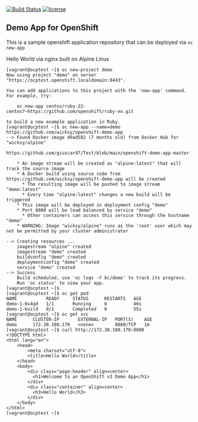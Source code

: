 [![Build Status](https://travis-ci.org/wicksy/openshift-demo-app.svg?branch=master)](https://travis-ci.org/wicksy/openshift-demo-app) [![license](https://img.shields.io/badge/License-MIT-blue.svg?maxAge=2592000)](https://github.com/wicksy/openshift-demo-app/blob/master/LICENSE.md)</br>

## Demo App for OpenShift

This is a sample openshift application repository that can be deployed via `oc new-app`

Hello World via nginx built on Alpine Linux

```
[vagrant@ocptest ~]$ oc new-project demo
Now using project "demo" on server "https://ocptest.openshift.localdomain:8443".

You can add applications to this project with the 'new-app' command. For example, try:

    oc new-app centos/ruby-22-centos7~https://github.com/openshift/ruby-ex.git

to build a new example application in Ruby.
[vagrant@ocptest ~]$ oc new-app --name=demo https://github.com/wicksy/openshift-demo-app
--> Found Docker image d9ad582 (7 months old) from Docker Hub for "wicksy/alpine"
                                            https://github.com/giuscar97/Test/blob/main/openshift-demo-app-master

    * An image stream will be created as "alpine:latest" that will track the source image
    * A Docker build using source code from https://github.com/wicksy/openshift-demo-app will be created
      * The resulting image will be pushed to image stream "demo:latest"
      * Every time "alpine:latest" changes a new build will be triggered
    * This image will be deployed in deployment config "demo"
    * Port 8080 will be load balanced by service "demo"
      * Other containers can access this service through the hostname "demo"
    * WARNING: Image "wicksy/alpine" runs as the 'root' user which may not be permitted by your cluster administrator

--> Creating resources ...
    imagestream "alpine" created
    imagestream "demo" created
    buildconfig "demo" created
    deploymentconfig "demo" created
    service "demo" created
--> Success
    Build scheduled, use 'oc logs -f bc/demo' to track its progress.
    Run 'oc status' to view your app.
[vagrant@ocptest ~]$
[vagrant@ocptest ~]$ oc get pod
NAME           READY     STATUS      RESTARTS   AGE
demo-1-0v4qd   1/1       Running     0          46s
demo-1-build   0/1       Completed   0          55s
[vagrant@ocptest ~]$ oc get svc
NAME      CLUSTER-IP       EXTERNAL-IP   PORT(S)    AGE
demo      172.30.180.170   <none>        8080/TCP   1m
[vagrant@ocptest ~]$ curl http://172.30.180.170:8080
<!DOCTYPE html>
<html lang="en">
    <head>
        <meta charset="utf-8">
        <title>Hello World</title>
    </head>
    <body>
        <div class="page-header" align=center>
          <h1>Welcome to an OpenShift v3 Demo App</h1>
        </div>
        <div class="container" align=center>
          <h3>Hello World</h3>
        </div>
    </body>
</html>
[vagrant@ocptest ~]$
```
